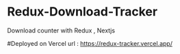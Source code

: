 # Redux-Download-Tracker
Download counter with Redux , Nextjs

#Deployed on Vercel
url : https://redux-tracker.vercel.app/
